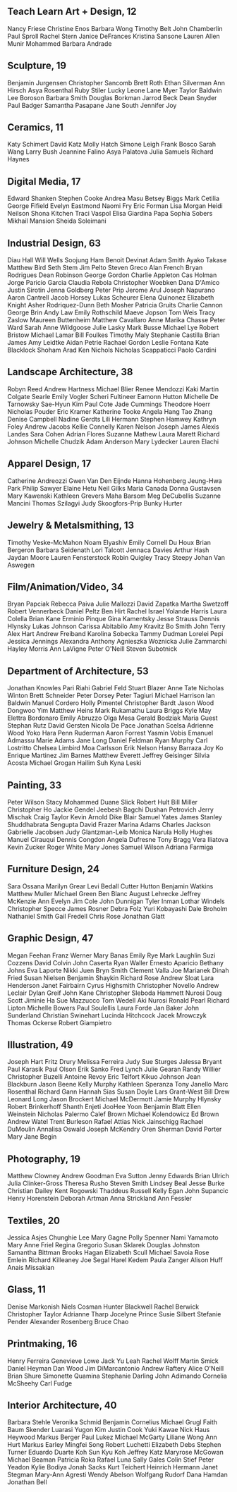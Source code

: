 Teach Learn Art + Design, 12
---
Nancy Friese
Christine Enos
Barbara Wong
Timothy Belt
John Chamberlin
Paul Sproll
Rachel Stern
Janice DeFrances
Kristina Sansone
Lauren Allen
Munir Mohammed
Barbara Andrade

Sculpture, 19
---
Benjamin Jurgensen
Christopher Sancomb
Brett Roth
Ethan Silverman
Ann Hirsch
Asya Rosenthal
Ruby Stiler
Lucky Leone
Lane Myer
Taylor Baldwin
Lee Boroson
Barbara Smith
Douglas Borkman
Jarrod Beck
Dean Snyder
Paul Badger
Samantha Pasapane
Jane South
Jennifer Joy

Ceramics, 11
---
Katy Schimert
David Katz
Molly Hatch
Simone Leigh
Frank Bosco
Sarah Wang
Larry Bush
Jeannine Falino
Asya Palatova
Julia Samuels
Richard Haynes

Digital Media, 17
---
Edward Shanken
Stephen Cooke
Andrea Masu
Betsey Biggs
Mark Cetilia
George Fifield
Evelyn Eastmond
Naomi Fry
Eric Forman
Lisa Morgan
Heidi Neilson
Shona Kitchen
Traci Vaspol
Elisa Giardina Papa
Sophia Sobers
Mikhail Mansion
Sheida Soleimani

Industrial Design, 63
---
Diau Hall
Will Wells
Soojung Ham
Benoit Devinat
Adam Smith
Ayako Takase
Matthew Bird
Seth Stem
Jim Pelto
Steven Greco
Alan French
Bryan Rodrigues
Dean Robinson
George Gordon
Charlie Appleton
Cas Holman
Jorge Paricio Garcia
Claudia Rebola
Christopher Woebken
Dana D'Amico
Justin Sirotin
Jenna Goldberg
Peter Prip
Jerome Arul
Joseph Napurano
Aaron Cantrell
Jacob Horsey
Lukas Scheurer
Elena Quinonez
Elizabeth Knight
Asher Rodriquez-Dunn
Beth Mosher
Patricia Gruits
Charlie Cannon
George Brin
Andy Law
Emily Rothschild
Maeve Jopson
Tom Weis
Tracy Zaslow
Maureen Buttenheim
Matthew Cavallaro
Anne Marika Chasse
Peter Ward
Sarah Anne Wildgoose
Julie Lasky
Mark Busse
Michael Lye
Robert Bristow
Michael Lamar
Bill Foulkes
Timothy Maly
Stephanie Castilla
Brian James
Amy Leidtke
Aidan Petrie
Rachael Gordon
Leslie Fontana
Kate Blacklock
Shoham Arad
Ken Nichols
Nicholas Scappaticci
Paolo Cardini

Landscape Architecture, 38
---
Robyn Reed
Andrew Hartness
Michael Blier
Renee Mendozzi
Kaki Martin
Colgate Searle
Emily Vogler
Scheri Fultineer
Eamonn Hutton
Michelle De Tarnowsky
Sae-Hyun Kim
Paul Cote
Jade Cummings
Theodore Hoerr
Nicholas Pouder
Eric Kramer
Katherine Tooke
Angela Hang
Tao Zhang
Denise Campbell
Nadine Gerdts
Lili Hermann
Stephen Hamwey
Kathryn Foley
Andrew Jacobs
Kellie Connelly
Karen Nelson
Joseph James
Alexis Landes
Sara Cohen
Adrian Flores
Suzanne Mathew
Laura Marett
Richard Johnson
Michelle Chudzik
Adam Anderson
Mary Lydecker
Lauren Elachi

Apparel Design, 17
---
Catherine Andreozzi
Gwen Van Den Eijnde
Hanna Hohenberg
Jeung-Hwa Park
Philip Sawyer
Elaine Hetu
Neil Gilks
Maria Canada
Donna Gustavsen
Mary Kawenski
Kathleen Grevers
Maha Barsom
Meg DeCubellis
Suzanne Mancini
Thomas Szilagyi
Judy Skoogfors-Prip
Bunky Hurter

Jewelry & Metalsmithing, 13
---
Timothy Veske-McMahon
Noam Elyashiv
Emily Cornell Du Houx
Brian Bergeron
Barbara Seidenath
Lori Talcott
Jennaca Davies
Arthur Hash
Jaydan Moore
Lauren Fensterstock
Robin Quigley
Tracy Steepy
Johan Van Aswegen

Film/Animation/Video, 34
---
Bryan Papciak
Rebecca Paiva
Julie Mallozzi
David Zapatka
Martha Swetzoff
Robert Vennerbeck
Daniel Peltz
Ben Hirt
Rachel Israel
Yolande Harris
Laura Colella
Brian Kane
Erminio Pinque
Gina Kamentsky
Jesse Strauss
Dennis Hlynsky
Lukas Johnson
Carissa Abitabilo
Amy Kravitz
Bo Smith
John Terry
Alex Hart
Andrew Freiband
Karolina Sobecka
Tammy Dudman
Lorelei Pepi
Jessica Jennings
Alexandra Anthony
Agnieszka Woznicka
Julie Zammarchi
Hayley Morris
Ann LaVigne
Peter O'Neill
Steven Subotnick

Department of Architecture, 53
---
Jonathan Knowles
Pari Riahi
Gabriel Feld
Stuart Blazer
Anne Tate
Nicholas Winton
Brett Schneider
Peter Dorsey
Peter Tagiuri
Michael Harrison
Ian Baldwin
Manuel Cordero
Holly Pimentel
Christopher Bardt
Jason Wood
Dongwoo Yim
Matthew Heins
Mark Rukamathu
Laura Briggs
Kyle May
Elettra Bordonaro
Emily Abruzzo
Olga Mesa
Gerald Bodziak
Maria Guest
Stephan Rutz
David Gersten
Nicola De Pace
Jonathan Scelsa
Adrienne Wood
Yoko Hara
Penn Ruderman
Aaron Forrest
Yasmin Vobis
Emanuel Admassu
Marie Adams
Jane Long
Daniel Feldman
Ryan Murphy
Carl Lostritto
Chelsea Limbird
Moa Carlsson
Erik Nelson
Hansy Barraza
Joy Ko
Enrique Martinez
Jim Barnes
Matthew Everett
Jeffrey Geisinger
Silvia Acosta
Michael Grogan
Hailim Suh
Kyna Leski

Painting, 33
---
Peter Wilson
Stacy Mohammed
Duane Slick
Robert Hult
Bill Miller
Christopher Ho
Jackie Gendel
Jeebesh Bagchi
Dushan Petrovich
Jerry Mischak
Craig Taylor
Kevin Arnold
Dike Blair
Samuel Yates
James Stanley
Shuddhabrata Sengupta
David Frazer
Marina Adams
Charles Jackson
Gabrielle Jacobsen
Judy Glantzman-Leib
Monica Narula
Holly Hughes
Manuel Cirauqui
Dennis Congdon
Angela Dufresne
Tony Bragg
Vera Iliatova
Kevin Zucker
Roger White
Mary Jones
Samuel Wilson
Adriana Farmiga

Furniture Design, 24
---
Sara Ossana
Marilyn Grear
Levi Bedall
Cutter Hutton
Benjamin Watkins
Matthew Muller
Michael Green
Ben Blanc
August Lehrecke
Jeffrey McKenzie
Ann Evelyn
Jim Cole
John Dunnigan
Tyler Inman
Lothar Windels
Christopher Specce
James Rosner
Debra Folz
Yuri Kobayashi
Dale Broholm
Nathaniel Smith
Gail Fredell
Chris Rose
Jonathan Glatt

Graphic Design, 47
---
Megan Feehan
Franz Werner
Mary Banas
Emily Rye
Mark Laughlin
Suzi Cozzens
David Colvin
John Caserta
Ryan Waller
Ernesto Aparicio
Bethany Johns
Eva Laporte
Nikki Juen
Bryn Smith
Clement Valla
Joe Marianek
Dinah Fried
Susan Nielsen
Benjamin Shaykin
Richard Rose
Andrew Sloat
Lara Henderson
Janet Fairbairn
Cyrus Highsmith
Christopher Novello
Andrew Leclair
Dylan Greif
John Kane
Christopher Sleboda
Hammett Nurosi
Doug Scott
Jiminie Ha
Sue Mazzucco
Tom Wedell
Aki Nurosi
Ronald Pearl
Richard Lipton
Michelle Bowers
Paul Soulellis
Laura Forde
Jan Baker
John Sunderland
Christian Swinehart
Lucinda Hitchcock
Jacek Mrowczyk
Thomas Ockerse
Robert Giampietro

Illustration, 49
---
Joseph Hart
Fritz Drury
Melissa Ferreira
Judy Sue Sturges
Jalessa Bryant
Paul Karasik
Paul Olson
Erik Sanko
Fred Lynch
Julie Gearan
Randy Willier
Christopher Buzelli
Antoine Revoy
Eric Telfort
Kikuo Johnson
Jean Blackburn
Jason Beene
Kelly Murphy
Kathleen Speranza
Tony Janello
Marc Rosenthal
Richard Gann
Hannah Sias
Susan Doyle
Lars Grant-West
Bill Drew
Leonard Long
Jason Brockert
Michael McDermott
Jamie Murphy Hlynsky
Robert Brinkerhoff
Shanth Enjeti
JooHee Yoon
Benjamin Blatt
Ellen Weinstein
Nicholas Palermo
Calef Brown
Michael Kolendowicz
Ed Brown
Andrew Watel
Trent Burleson
Rafael Attias
Nick Jainschigg
Rachael DuMoulin
Annalisa Oswald
Joseph McKendry
Oren Sherman
David Porter
Mary Jane Begin

Photography, 19
---
Matthew Clowney
Andrew Goodman
Eva Sutton
Jenny Edwards
Brian Ulrich
Julia Clinker-Gross
Theresa Rusho
Steven Smith
Lindsey Beal
Jesse Burke
Christian Dailey
Kent Rogowski
Thaddeus Russell
Kelly Egan
John Supancic
Henry Horenstein
Deborah Artman
Anna Strickland
Ann Fessler

Textiles, 20
---
Jessica Asjes
Chunghie Lee
Mary Gagne
Polly Spenner
Nami Yamamoto
Mary Anne Friel
Regina Gregorio
Susan Sklarek
Douglas Johnston
Samantha Bittman
Brooks Hagan
Elizabeth Scull
Michael Savoia
Rose Emlein
Richard Killeaney
Joe Segal
Harel Kedem
Paula Zanger
Alison Huff
Anais Missakian

Glass, 11
---
Denise Markonish
Niels Cosman
Hunter Blackwell
Rachel Berwick
Christopher Taylor
Adrianne Tharp
Jocelyne Prince
Susie Silbert
Stefanie Pender
Alexander Rosenberg
Bruce Chao

Printmaking, 16
---
Henry Ferreira
Genevieve Lowe
Jack Yu
Leah Rachel Wolff
Martin Smick
Daniel Heyman
Dan Wood
Jim DiMarcantonio
Andrew Raftery
Alice O'Neill
Brian Shure
Simonette Quamina
Stephanie Darling
John Adimando
Cornelia McSheehy
Carl Fudge

Interior Architecture, 40
---
Barbara Stehle
Veronika Schmid
Benjamin Cornelius
Michael Grugl
Faith Baum
Skender Luarasi
Yugon Kim
Justin Cook
Yuki Kawae
Nick Haus Heywood
Markus Berger
Paul Lukez
Michael McGarty
Liliane Wong
Ann Hurt
Markus Earley
Mingfei Song
Robert Luchetti
Elizabeth Debs
Stephen Turner
Eduardo Duarte
Koh  Sun Kyu Koh
Jeffrey Katz
Maryrose McGowan
Michael Beaman
Patricia Roka
Rafael Luna
Sally Gales
Colin Stief
Peter Yeadon
Kylie Bodiya
Jonah Sacks
Kurt Teichert
Heinrich Hermann
Janet Stegman
Mary-Ann Agresti
Wendy Abelson
Wolfgang Rudorf
Dana Hamdan
Jonathan Bell

